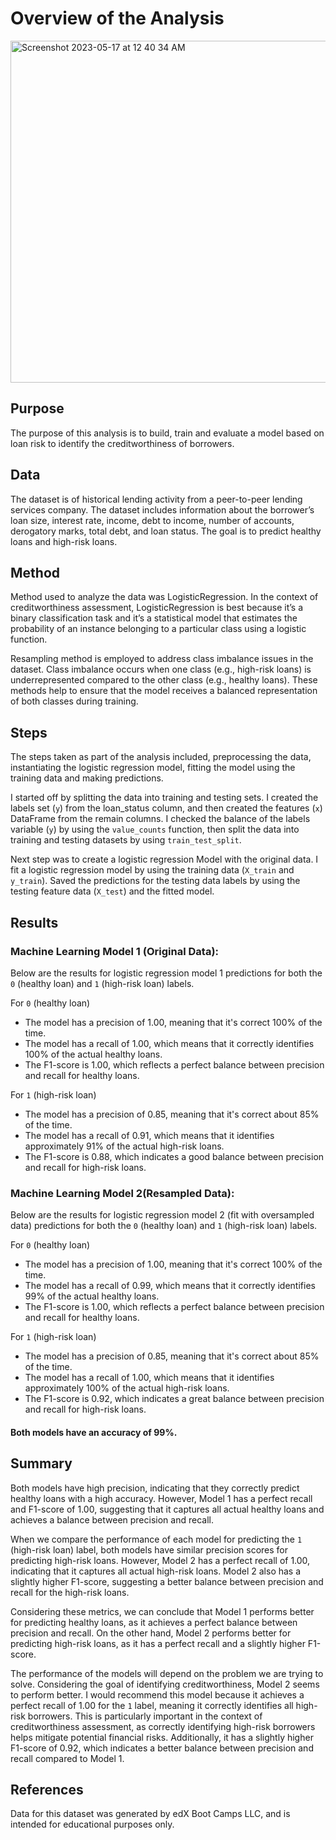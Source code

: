 
# Overview of the Analysis

<img width="547" alt="Screenshot 2023-05-17 at 12 40 34 AM" src="https://github.com/michelleowino/credit-risk-classification/assets/119654958/6dd87cd8-3ed9-4e32-a4f5-c7fed352d504">

## Purpose
The purpose of this analysis is to build, train and evaluate a model based on loan risk to identify the creditworthiness of borrowers.

## Data
The dataset is of historical lending activity from a peer-to-peer lending services company. The dataset includes information about the borrower’s loan size, interest rate, income, debt to income, number of accounts, derogatory marks, total debt, and loan status. The goal is to predict healthy loans and high-risk loans. 

## Method
Method used to analyze the data was LogisticRegression. In the context of creditworthiness assessment, LogisticRegression is best because it’s a binary classification task and it’s a statistical model that estimates the probability of an instance belonging to a particular class using a logistic function.

Resampling method is employed to address class imbalance issues in the dataset. Class imbalance occurs when one class (e.g., high-risk loans) is underrepresented compared to the other class (e.g., healthy loans). These methods help to ensure that the model receives a balanced representation of both classes during training.

## Steps
The steps taken as part of the analysis included, preprocessing the data, instantiating the logistic regression model, fitting the model using the training data and making predictions. 

I started off by splitting the data into training and testing sets. I created the labels set (`y`) from the loan_status column, and then created the features (`x`) DataFrame from the remain columns. I checked the balance of the labels variable (`y`) by using the `value_counts` function, then split the data into training and testing datasets by using `train_test_split`. 

Next step was to create a logistic regression Model with the original data. I fit a logistic regression model by using the training data (`X_train` and `y_train`). Saved the predictions for the testing data labels by using the testing feature data (`X_test`) and the fitted model.

## Results

### Machine Learning Model 1 (Original Data):

Below are the results for logistic regression model 1 predictions for both the `0` (healthy loan) and `1` (high-risk loan) labels. 

For `0` (healthy loan)
-	The model has a precision of 1.00, meaning that it's correct 100% of the time. 
-	The model has a recall of 1.00, which means that it correctly identifies 100% of the actual healthy loans. 
-	The F1-score is 1.00, which reflects a perfect balance between precision and recall for healthy loans.                                                                                     

For `1` (high-risk loan)
-	The model has a precision of 0.85, meaning that it's correct about 85% of the time. 
-	The model has a recall of 0.91, which means that it identifies approximately 91% of the actual high-risk loans. 
-	The F1-score is 0.88, which indicates a good balance between precision and recall for high-risk loans.


### Machine Learning Model 2(Resampled Data):
 
Below are the results for logistic regression model 2 (fit with oversampled data) predictions for both the `0` (healthy loan) and `1` (high-risk loan) labels. 

For `0` (healthy loan)
-	The model has a precision of 1.00, meaning that it's correct 100% of the time. 
-	The model has a recall of 0.99, which means that it correctly identifies 99% of the actual healthy loans. 
-	The F1-score is 1.00, which reflects a perfect balance between precision and recall for healthy loans. 

For `1` (high-risk loan)
-	The model has a precision of 0.85, meaning that it's correct about 85% of the time. 
-	The model has a recall of 1.00, which means that it identifies approximately 100% of the actual high-risk loans. 
-	The F1-score is 0.92, which indicates a great balance between precision and recall for high-risk loans.

#### Both models have an accuracy of 99%. 

## Summary

Both models have high precision, indicating that they correctly predict healthy loans with a high accuracy. However, Model 1 has a perfect recall and F1-score of 1.00, suggesting that it captures all actual healthy loans and achieves a balance between precision and recall.

When we compare the performance of each model for predicting the `1` (high-risk loan) label, both models have similar precision scores for predicting high-risk loans. However, Model 2 has a perfect recall of 1.00, indicating that it captures all actual high-risk loans. Model 2 also has a slightly higher F1-score, suggesting a better balance between precision and recall for the high-risk loans.

Considering these metrics, we can conclude that Model 1 performs better for predicting healthy loans, as it achieves a perfect balance between precision and recall. On the other hand, Model 2 performs better for predicting high-risk loans, as it has a perfect recall and a slightly higher F1-score.

The performance of the models will depend on the problem we are trying to solve. Considering the goal of identifying creditworthiness, Model 2 seems to perform better. I would recommend this model because it achieves a perfect recall of 1.00 for the `1` label, meaning it correctly identifies all high-risk borrowers. This is particularly important in the context of creditworthiness assessment, as correctly identifying high-risk borrowers helps mitigate potential financial risks. Additionally, it has a slightly higher F1-score of 0.92, which indicates a better balance between precision and recall compared to Model 1.

## References
Data for this dataset was generated by edX Boot Camps LLC, and is intended for educational purposes only.
